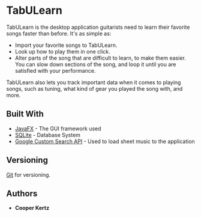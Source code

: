 # TabULearn

TabULearn is the desktop application guitarists need to learn their favorite songs faster than before. It's as simple as:

* Import your favorite songs to TabULearn.
* Look up how to play them in one click.
* Alter parts of the song that are difficult to learn, to make them easier. You can slow down sections of the song, and loop it until you are satisfied with your performance.

TabULearn also lets you track important data when it comes to playing songs, such as tuning, what kind of gear you played the song with, and more.


## Built With

* [JavaFX](https://en.wikipedia.org/wiki/JavaFX) - The GUI framework used
* [SQLite](https://www.sqlite.org/) - Database System
* [Google Custom Search API](https://developers.google.com/custom-search/) - Used to load sheet music to the application

## Versioning

[Git](https://git-for-windows.github.io/) for versioning. 

## Authors

* **Cooper Kertz**

